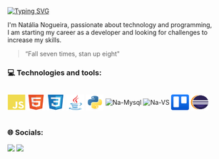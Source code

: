 [![Typing SVG](https://readme-typing-svg.herokuapp.com?font=MV+Boli&weight=500&size=26&letterSpacing=little&pause=1000&color=000000&width=435&lines=%F0%9F%91%8B+Welcome+to+my+Github)](https://git.io/typing-svg)

I'm Natália Nogueira, passionate about technology and programming, <br>
I am starting my career as a developer and looking for challenges to increase my skills.

> “Fall seven times, stan up eight"

### 💻 Technologies and tools:

<div style="display: inline_block"><br>
  <img align="center" alt="Na-Js" height="35" width="40" src="https://raw.githubusercontent.com/devicons/devicon/master/icons/javascript/javascript-plain.svg">
  <img align="center" alt="Na-HTML" height="35" width="40" src="https://raw.githubusercontent.com/devicons/devicon/master/icons/html5/html5-original.svg">
  <img align="center" alt="Na-CSS" height="35" width="40" src="https://raw.githubusercontent.com/devicons/devicon/master/icons/css3/css3-original.svg">
  <img align="center" alt="Na-Java" height="35" width="40" src="https://raw.githubusercontent.com/devicons/devicon/master/icons/java/java-original.svg">
  <img align="center" alt="Na-VS" height="35" width="40" src="https://raw.githubusercontent.com/devicons/devicon/master/icons/python/python-original.svg">
  <img align="center" alt= "Na-Mysql" height="60" width="40"src="https://cdn.jsdelivr.net/gh/devicons/devicon/icons/mysql/mysql-original-wordmark.svg">
  <img align="center" alt="Na-VS" height="35" width="40" src="https://cdn.jsdelivr.net/gh/devicons/devicon/icons/vscode/vscode-original.svg">
  <img align="center" alt="Na-VS" height="35" width="40" src="https://raw.githubusercontent.com/devicons/devicon/master/icons/trello/trello-original.svg">
  <img align="center" alt="Na-VS" height="35" width="40" src="https://raw.githubusercontent.com/devicons/devicon/master/icons/eclipse/eclipse-original.svg">
</div><br>
<!--![Top Langs](https://github-readme-stats.vercel.app/api/top-langs/NataliaNogueira1=anuraghazra&layout=compact)-->
<!--https://github.com/anuraghazra/github-readme-stats?tab=readme-ov-file#github-stats-card-->

### 🌐 Socials:

<div> 
  <a href="https://www.linkedin.com/in/nat%C3%A1lia-nogueira-58603a201/" target="_blank"><img src="https://img.shields.io/badge/-LinkedIn-%230077B5?style=for-the-badge&logo=linkedin&logoColor=white" target="_blank"></a>    <a href="mailto:natalianogueir20006@gmail.com"><img src="https://img.shields.io/badge/-Gmail-%23333?style=for-the-badge&logo=gmail&logoColor=white" target="_blank"></a>
</div>
